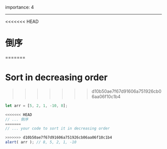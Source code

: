importance: 4

---

<<<<<<< HEAD
# 倒序
=======
# Sort in decreasing order
>>>>>>> d10b50ae7f67d91606a751926cb06aa06f10c1b4

```js
let arr = [5, 2, 1, -10, 8];

<<<<<<< HEAD
// ... 倒序
=======
// ... your code to sort it in decreasing order

>>>>>>> d10b50ae7f67d91606a751926cb06aa06f10c1b4
alert( arr ); // 8, 5, 2, 1, -10
```

